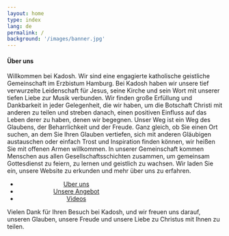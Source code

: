 ```yaml
---
layout: home
type: index
lang: de
permalink: /
background: '/images/banner.jpg'
---
```

<div class="container mt-4">
<h4>Über uns</h4>
  <p class="mt-0">
   Willkommen bei Kadosh. Wir sind eine engagierte katholische geistliche Gemeinschaft im Erzbistum Hamburg. Bei Kadosh haben wir unsere tief verwurzelte Leidenschaft für Jesus, seine Kirche und sein Wort mit unserer tiefen Liebe zur Musik verbunden. Wir finden große Erfüllung und Dankbarkeit in jeder Gelegenheit, die wir haben, um die Botschaft Christi mit anderen zu teilen und streben danach, einen positiven Einfluss auf das Leben derer zu haben, denen wir begegnen. Unser Weg ist ein Weg des Glaubens, der Beharrlichkeit und der Freude. Ganz gleich, ob Sie einen Ort suchen, an dem Sie Ihren Glauben vertiefen, sich mit anderen Gläubigen austauschen oder einfach Trost und Inspiration finden können, wir heißen Sie mit offenen Armen willkommen. In unserer Gemeinschaft kommen Menschen aus allen Gesellschaftsschichten zusammen, um gemeinsam Gottesdienst zu feiern, zu lernen und geistlich zu wachsen. Wir laden Sie ein, unsere Website zu erkunden und mehr über uns zu erfahren.
  </p>

  <div class="mx-auto" style="width: 300px;text-align: center">
  <ul class="list-unstyled">
    <li><a href="uber-uns" class="link-home">Uber uns</a></li>
    <li><a href="unser-angebot" class="link-home">Unsere Angebot</a></li>
    <li><a href="videos" class="link-home">Videos</a></li>
  </ul>
  </div>
Vielen Dank für Ihren Besuch bei Kadosh, und wir freuen uns darauf, unseren Glauben, unsere Freude und unsere Liebe zu Christus mit Ihnen zu teilen.
</div>